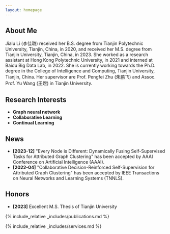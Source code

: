 ```yaml
---
layout: homepage
---
```


## About Me

Jialu Li (李佳璐) received her B.S. degree from Tianjin Polytechnic University, Tianjin, China, in 2020, and received her M.S. degree from Tianjin University, Tianjin, China, in 2023. She worked as a research assistant at Hong Kong Polytechnic University, in 2021 and interned at Baidu Big Data Lab, in 2022. She is currently working towards the Ph.D. degree in the College of Intelligence and Computing, Tianjin University, Tianjin, China. Her supervisor are Prof. Pengfei Zhu (朱鹏飞) and Assoc. Prof. Yu Wang (王煜) in Tianjin University.

## Research Interests

- **Graph neural network**
- **Collaborative Learning** 
- **Continual Learning** 

  
## News

- **[2023-12]** "Every Node is Different: Dynamically Fusing Self-Supervised Tasks for Attributed Graph Clustering" has been accepted by AAAI Conference on Artificial Intelligence (AAAI).
- **[2022-04]** "Collaborative Decision-Reinforced Self-Supervision for Attributed Graph Clustering" has been accepted by IEEE Transactions on Neural Networks and Learning Systems (TNNLS).


## Honors

- **[2023]** Excellent M.S. Thesis of Tianjin University



{% include_relative _includes/publications.md %}

{% include_relative _includes/services.md %}
